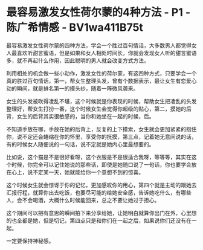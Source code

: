 # 最容易激发女性荷尔蒙的4种方法 - P1 - 陈广希情感 - BV1wa411B75t

最容易激发女性荷尔蒙的四种方法，学会一个胜过百句情话，大多数男人都觉得女人最喜欢听甜言蜜语，但是如果和女人相处时间长，你就会发现女人听的甜言蜜语多，就不再起什么作用，因此聪明的男人就会改变方式方法。

利用相处的机会做一些小动作，激发女性的荷尔蒙，有这四种方式，只要学会一个真的胜过百句情话，第一，帮女生整理头发，曾有个数据表示，最让女生有恋爱心动的瞬间，就是排名第一的摸头纱，随着一阵微风袭来。

女生的头发被吹得凌乱不堪，这个时候就是你表现的时候，帮助女生把凌乱的头发整理好，帮女生打扮一番，这个时候女生会觉得你超级的贴心，第二，摸她的后背，女生的后背其实很敏感的，当你和她坐在一起的时候，后。

不知道手放在哪，手放在她的后背上，反复的上下摸索，女生就会更加紧紧的抱住你，说不定还会蜷缩在你的怀里，享受你的抚摸，第三点，记着她无意间说的话，有的时候女人随便说的一句话，说不定就是她内心里最想要的。

比如说，这个猫是不是很好看呀，这个衣服是不是很适合我呀，等等等，其实在这个时候，你完全可以记住她说的那些话，即使是她随口说了一句话，你也要学会放在心上，说不定某一天，她就能给你一个意想不到的惊喜。

这个时候女生就会惊讶于你的记忆，更加感叹你的用心，第四个就是主动的跟她去汇报行程，就算你出去吃饭，也要尽可能的给她安全感，告诉她吃什么，有哪些人，会不会喝酒，大概什么时候能回来，总之不要让她过于担心。

这个期间可以把有意思的瞬间拍下来分享给她，让她明白就算你出门在外，心里想的也全都是她，但是切记，第四点只是和你们在一起之后，如果说你们还没有在一起。

一定要保持神秘感。